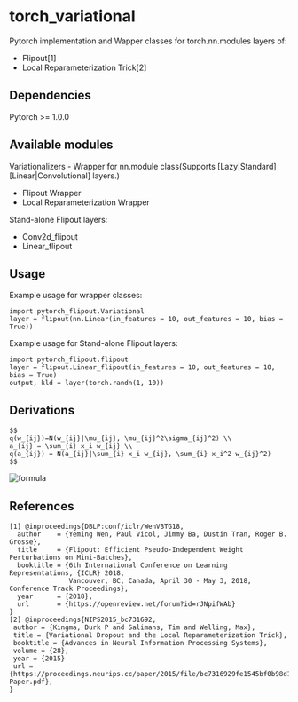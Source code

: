 # torch_variational
Pytorch implementation and Wapper classes for torch.nn.modules layers of:<br>
- Flipout[1]<br>
- Local Reparameterization Trick[2]<br>

## Dependencies
Pytorch >= 1.0.0

## Available modules
Variationalizers - Wrapper for nn.module class(Supports [Lazy|Standard][Linear|Convolutional] layers.)
- Flipout Wrapper<br>
- Local Reparameterization Wrapper<br>

Stand-alone Flipout layers:
- Conv2d_flipout<br>
- Linear_flipout<br>

## Usage

Example usage for wrapper classes:
```
import pytorch_flipout.Variational
layer = flipout(nn.Linear(in_features = 10, out_features = 10, bias = True))
```

Example usage for Stand-alone Flipout layers:
```
import pytorch_flipout.flipout
layer = flipout.Linear_flipout(in_features = 10, out_features = 10, bias = True)
output, kld = layer(torch.randn(1, 10))
```

## Derivations
```
$$
q(w_{ij})=N(w_{ij}|\mu_{ij}, \mu_{ij}^2\sigma_{ij}^2) \\
a_{ij} = \sum_{i} x_i w_{ij} \\
q(a_{ij}) = N(a_{ij}|\sum_{i} x_i w_{ij}, \sum_{i} x_i^2 w_{ij}^2)
$$
```
![formula](https://render.githubusercontent.com/render/math?math=q(w_{ij})=N(w_{ij}|\mu_{ij},\mu_{ij}^2\sigma_{ij}^2))

## References
```
[1] @inproceedings{DBLP:conf/iclr/WenVBTG18,
  author    = {Yeming Wen, Paul Vicol, Jimmy Ba, Dustin Tran, Roger B. Grosse},
  title     = {Flipout: Efficient Pseudo-Independent Weight Perturbations on Mini-Batches},
  booktitle = {6th International Conference on Learning Representations, {ICLR} 2018,
               Vancouver, BC, Canada, April 30 - May 3, 2018, Conference Track Proceedings},
  year      = {2018},
  url       = {https://openreview.net/forum?id=rJNpifWAb}
}
[2] @inproceedings{NIPS2015_bc731692,
 author = {Kingma, Durk P and Salimans, Tim and Welling, Max},
 title = {Variational Dropout and the Local Reparameterization Trick},
 booktitle = {Advances in Neural Information Processing Systems},
 volume = {28},
 year = {2015}
 url = {https://proceedings.neurips.cc/paper/2015/file/bc7316929fe1545bf0b98d114ee3ecb8-Paper.pdf},
}
```
